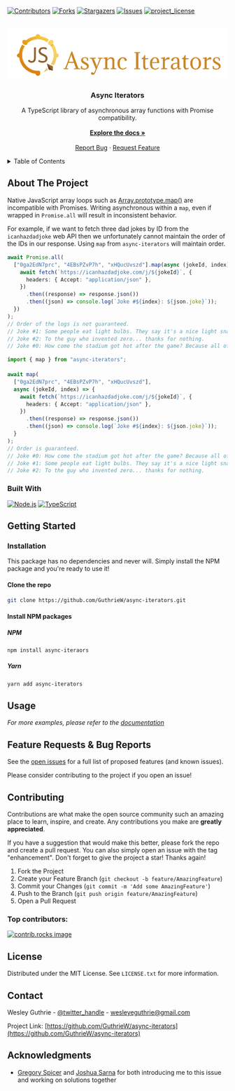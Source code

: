 <a id="readme-top"></a>

[![Contributors][contributors-shield]][contributors-url]
[![Forks][forks-shield]][forks-url]
[![Stargazers][stars-shield]][stars-url]
[![Issues][issues-shield]][issues-url]
[![project_license][license-shield]][license-url]

<!-- PROJECT LOGO -->
<br />
<div align="center">
  <a href="https://github.com/GuthrieW/async-iterators">
    <img src="images/icon-and-name.png" alt="Logo" >
  </a>

<h3 align="center">Async Iterators</h3>

  <p align="center">
    A TypeScript library of asynchronous array functions with Promise compatibility.
    <br />
    <br />
    <a href="https://github.com/GuthrieW/async-iterators/documentation.md"><strong>Explore the docs »</strong></a>
    <br />
    <br />
    <!-- <a href="https://github.com/GuthrieW/async-iterators">View Demo</a> -->
    <!-- &middot; -->
    <a href="https://github.com/GuthrieW/async-iterators/issues/new?labels=bug&template=bug-report---.md">Report Bug</a>
    &middot;
    <a href="https://github.com/GuthrieW/async-iterators/issues/new?labels=enhancement&template=feature-request---.md">Request Feature</a>
  </p>
</div>

<!-- TABLE OF CONTENTS -->
<details>
  <summary>Table of Contents</summary>
  <ol>
    <li><a href="#about-the-project">About The Project</a></li>
    <li><a href="#getting-started">Getting Started</a></li>
    <li><a href="#usage">Usage</a></li>
    <li><a href="#roadmap">Feature Requests & Bug Reports</a></li>
    <li><a href="#contributing">Contributing</a></li>
    <li><a href="#license">License</a></li>
    <li><a href="#contact">Contact</a></li>
    <li><a href="#acknowledgments">Acknowledgments</a></li>
  </ol>
</details>

<!-- ABOUT THE PROJECT -->

## About The Project

Native JavaScript array loops such as [Array.prototype.map()](https://developer.mozilla.org/en-US/docs/Web/JavaScript/Reference/Global_Objects/Array/map]) are incompatible with Promises. Writing asynchronous within a `map`, even if wrapped in `Promise.all` will result in inconsistent behavior.

For example, if we want to fetch three dad jokes by ID from the `icanhazdadjoke` web API then we unfortunately cannot maintain the order of the IDs in our response. Using `map` from `async-iterators` will maintain order.

```ts
await Promise.all(
  ["0ga2EdN7prc", "4EBsPZvP7h", "xHQucUvszd"].map(async (jokeId, index) => {
    await fetch(`https://icanhazdadjoke.com/j/${jokeId}`, {
      headers: { Accept: "application/json" },
    })
      .then((response) => response.json())
      .then((json) => console.log(`Joke #${index}: ${json.joke}`));
  })
);
// Order of the logs is not guaranteed.
// Joke #1: Some people eat light bulbs. They say it's a nice light snack.
// Joke #2: To the guy who invented zero... thanks for nothing.
// Joke #0: How come the stadium got hot after the game? Because all of the fans left.
```

```ts
import { map } from "async-iterators";

await map(
  ["0ga2EdN7prc", "4EBsPZvP7h", "xHQucUvszd"],
  async (jokeId, index) => {
    await fetch(`https://icanhazdadjoke.com/j/${jokeId}`, {
      headers: { Accept: "application/json" },
    })
      .then((response) => response.json())
      .then((json) => console.log(`Joke #${index}: ${json.joke}`));
  }
);
// Order is guaranteed.
// Joke #0: How come the stadium got hot after the game? Because all of the fans left.
// Joke #1: Some people eat light bulbs. They say it's a nice light snack.
// Joke #2: To the guy who invented zero... thanks for nothing.
```

<!-- [![Product Name Screen Shot][product-screenshot]](https://example.com) -->

### Built With

[![Node.js][Node.js]][Node-url]
[![TypeScript][TypeScript]][TypeScript-url]

<!-- GETTING STARTED -->

## Getting Started

### Installation

This package has no dependencies and never will. Simply install the NPM package and you're ready to use it!

#### Clone the repo

```sh
git clone https://github.com/GuthrieW/async-iterators.git
```

#### Install NPM packages

##### NPM

```sh
npm install async-iteraors
```

##### Yarn

```sh
yarn add async-iterators
```

<!-- USAGE EXAMPLES -->

## Usage

_For more examples, please refer to the [documentation](https://github.com/GuthrieW/async-iterators/documentation.md)_

## Feature Requests & Bug Reports

See the [open issues](https://github.com/GuthrieW/async-iterators/issues) for a full list of proposed features (and known issues).

Please consider contributing to the project if you open an issue!

<!-- CONTRIBUTING -->

## Contributing

Contributions are what make the open source community such an amazing place to learn, inspire, and create. Any contributions you make are **greatly appreciated**.

If you have a suggestion that would make this better, please fork the repo and create a pull request. You can also simply open an issue with the tag "enhancement".
Don't forget to give the project a star! Thanks again!

1. Fork the Project
2. Create your Feature Branch (`git checkout -b feature/AmazingFeature`)
3. Commit your Changes (`git commit -m 'Add some AmazingFeature'`)
4. Push to the Branch (`git push origin feature/AmazingFeature`)
5. Open a Pull Request

### Top contributors:

<a href="https://github.com/GuthrieW/async-iterators/graphs/contributors">
  <img src="https://contrib.rocks/image?repo=GuthrieW/async-iterators" alt="contrib.rocks image" />
</a>

<!-- LICENSE -->

## License

Distributed under the MIT License. See `LICENSE.txt` for more information.

<!-- CONTACT -->

## Contact

Wesley Guthrie - [@twitter_handle](https://twitter.com/twitter_handle) - wesleyeguthrie@gmail.com

Project Link: [https://github.com/GuthrieW/async-iterators](https://github.com/GuthrieW/async-iterators)

<!-- ACKNOWLEDGMENTS -->

## Acknowledgments

- [Gregory Spicer](https://github.com/littlespice33) and [Joshua Sarna](https://github.com/joshsarna) for both introducing me to this issue and working on solutions together

<!-- MARKDOWN LINKS & IMAGES -->
<!-- https://www.markdownguide.org/basic-syntax/#reference-style-links -->

[contributors-shield]: https://img.shields.io/github/contributors/GuthrieW/async-iterators.svg?style=for-the-badge
[contributors-url]: https://github.com/GuthrieW/async-iterators/graphs/contributors
[forks-shield]: https://img.shields.io/github/forks/GuthrieW/async-iterators.svg?style=for-the-badge
[forks-url]: https://github.com/GuthrieW/async-iterators/network/members
[stars-shield]: https://img.shields.io/github/stars/GuthrieW/async-iterators.svg?style=for-the-badge
[stars-url]: https://github.com/GuthrieW/async-iterators/stargazers
[issues-shield]: https://img.shields.io/github/issues/GuthrieW/async-iterators.svg?style=for-the-badge
[issues-url]: https://github.com/GuthrieW/async-iterators/issues
[license-shield]: https://img.shields.io/github/license/GuthrieW/async-iterators.svg?style=for-the-badge
[license-url]: https://github.com/GuthrieW/async-iterators/blob/master/LICENSE.txt
[product-screenshot]: images/screenshot.png
[Node.js]: https://img.shields.io/badge/Node.js-grey?style=for-the-badge&logo=node.js
[Node-url]: https://nodejs.org
[TypeScript]: https://img.shields.io/badge/TypeScript-grey?style=for-the-badge&logo=typescript
[TypeScript-url]: https://www.typescriptlang.org/
